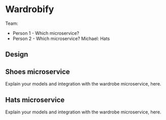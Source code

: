 # Wardrobify

Team:

* Person 1 - Which microservice?
* Person 2 - Which microservice?
Michael: Hats
## Design

## Shoes microservice

Explain your models and integration with the wardrobe
microservice, here.

## Hats microservice

Explain your models and integration with the wardrobe
microservice, here.
